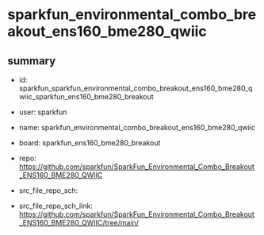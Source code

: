 # sparkfun_environmental_combo_breakout_ens160_bme280_qwiic
 
## summary 
* id: sparkfun_sparkfun_environmental_combo_breakout_ens160_bme280_qwiic_sparkfun_ens160_bme280_breakout
* user: sparkfun
* name: sparkfun_environmental_combo_breakout_ens160_bme280_qwiic
* board: sparkfun_ens160_bme280_breakout
* repo: https://github.com/sparkfun/SparkFun_Environmental_Combo_Breakout_ENS160_BME280_QWIIC



* src_file_repo_sch: 
* src_file_repo_sch_link: https://github.com/sparkfun/SparkFun_Environmental_Combo_Breakout_ENS160_BME280_QWIIC/tree/main/




